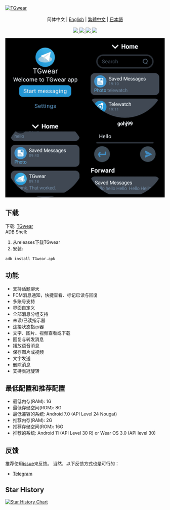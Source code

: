 <a href="https://github.com/TGwear/TGwear">
<img src="https://socialify.git.ci/TGwear/TGwear/image?description=1&descriptionEditable=%E9%80%82%E7%94%A8%E4%BA%8E%E5%AE%89%E5%8D%93%E6%89%8B%E8%A1%A8%E7%9A%84%E7%AC%AC%E4%B8%89%E6%96%B9telegram%E5%AE%A2%E6%88%B7%E7%AB%AF&font=KoHo&forks=1&issues=1&logo=https://github.com/TGwear/TGwear/blob/master/TGwear.png?raw=true?raw=true&name=1&owner=1&pattern=Circuit%20Board&pulls=1&stargazers=1&theme=Auto" alt="TGwear" />
</a>

<div align="center">
  <br/>
  <div>
      简体中文 | <a href="./README.md">English</a> | <a href="./README.zh-TW.md">繁體中文</a> | <a href="./README.ja-JP.md">日本語</a>
  </div>
  <br/>

<div>
    <a href="https://github.com/TGwear/TGwear/blob/master/LICENSE">
      <img
        src="https://img.shields.io/github/license/TGwear/TGwear?style=flat-square"
      />
    </a >
    <a href="https://github.com/TGwear/TGwear/releases">
      <img
        src="https://img.shields.io/github/downloads/TGwear/TGwear/total?style=flat-square"
      />  
    </a >
    <a href="https://apt.izzysoft.de/fdroid/index/apk/TGwear">
      <img
        src="https://img.shields.io/endpoint?url=https://apt.izzysoft.de/fdroid/api/v1/shield/TGwear&style=flat-square"
      />  
    </a >
	<a href="https://github.com/MShawon/github-clone-count-badge">
      <img
        src="https://img.shields.io/badge/dynamic/json?color=success&label=Views&query=count&url=https://gist.githubusercontent.com/TGwear/684cffa329b5078706dce53f396d67bb/raw/traffic.json&logo=github&style=flat-square"
      />  
    </a >
  </div>
</div>

![Screenshot](Screenshot.png)

## 下载

下载: [TGwear](https://github.com/TGwear/TGwear/releases)  
ADB Shell:

1. 从releases下载TGwear
2. 安装:

```shell
adb install TGwear.apk
```

## 功能

- 支持话题聊天
- FCM消息通知，快捷查看、标记已读与回复
- 多账号支持
- 界面自定义
- 全部消息分组支持
- 未读/已读指示器
- 连接状态指示器
- 文字、图片、视频查看或下载
- 回复与转发消息
- 播放语音消息
- 保存图片或视频
- 文字发送
- 删除消息
- 支持表冠旋转

## 最低配置和推荐配置

- 最低内存(RAM): 1G
- 最低存储空间(ROM): 8G
- 最低兼容的系统: Android 7.0 (API Level 24 Nougat)
- 推荐内存(RAM): 2G
- 推荐存储空间(ROM): 16G
- 推荐的系统: Android 11 (API Level 30 R) or Wear OS 3.0 (API level 30)

## 反馈

推荐使用[issue](https://github.com/TGwear/TGwear/issues)来反馈。
当然，以下反馈方式也是可行的：

- [Telegram](https://t.me/teleTGwear)

## Star History

<a href="https://star-history.com/#TGwear/TGwear&Date">
 <picture>
   <source media="(prefers-color-scheme: dark)" srcset="https://api.star-history.com/svg?repos=TGwear/TGwear&type=Date&theme=dark" />
   <source media="(prefers-color-scheme: light)" srcset="https://api.star-history.com/svg?repos=TGwear/TGwear&type=Date" />
   <img alt="Star History Chart" src="https://api.star-history.com/svg?repos=TGwear/TGwear&type=Date" />
 </picture>
</a>
